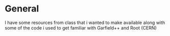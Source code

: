 # General
I have some resources from class that i wanted to make available along with some of the code i used to get familiar with Garfield++ and Root (CERN)